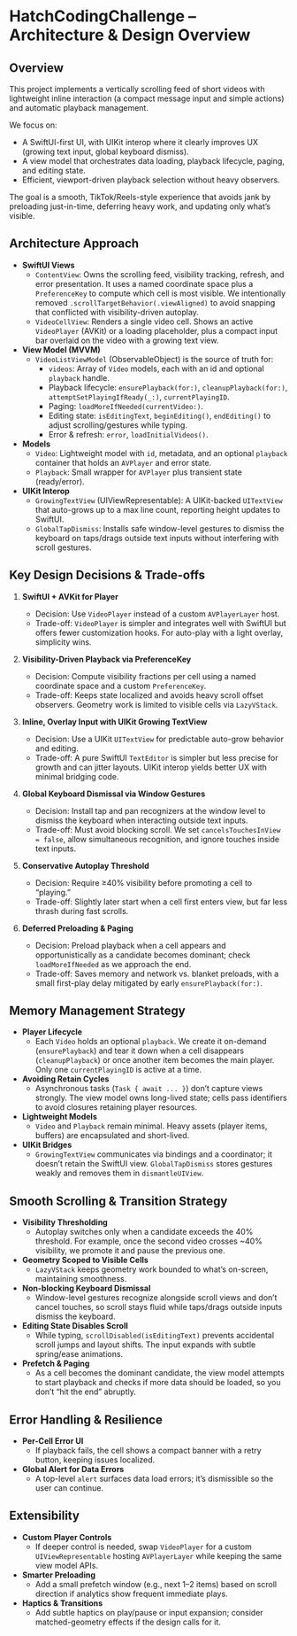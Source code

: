 # HatchCodingChallenge – Architecture & Design Overview

## Overview
This project implements a vertically scrolling feed of short videos with lightweight inline interaction (a compact message input and simple actions) and automatic playback management.

We focus on:
- A SwiftUI-first UI, with UIKit interop where it clearly improves UX (growing text input, global keyboard dismiss).
- A view model that orchestrates data loading, playback lifecycle, paging, and editing state.
- Efficient, viewport-driven playback selection without heavy observers.

The goal is a smooth, TikTok/Reels-style experience that avoids jank by preloading just-in-time, deferring heavy work, and updating only what’s visible.

## Architecture Approach
- **SwiftUI Views**
  - `ContentView`: Owns the scrolling feed, visibility tracking, refresh, and error presentation. It uses a named coordinate space plus a `PreferenceKey` to compute which cell is most visible. We intentionally removed `.scrollTargetBehavior(.viewAligned)` to avoid snapping that conflicted with visibility-driven autoplay.
  - `VideoCellView`: Renders a single video cell. Shows an active `VideoPlayer` (AVKit) or a loading placeholder, plus a compact input bar overlaid on the video with a growing text view.
- **View Model (MVVM)**
  - `VideoListViewModel` (ObservableObject) is the source of truth for:
    - `videos`: Array of `Video` models, each with an id and optional `playback` handle.
    - Playback lifecycle: `ensurePlayback(for:)`, `cleanupPlayback(for:)`, `attemptSetPlayingIfReady(_:)`, `currentPlayingID`.
    - Paging: `loadMoreIfNeeded(currentVideo:)`.
    - Editing state: `isEditingText`, `beginEditing()`, `endEditing()` to adjust scrolling/gestures while typing.
    - Error & refresh: `error`, `loadInitialVideos()`.
- **Models**
  - `Video`: Lightweight model with `id`, metadata, and an optional `playback` container that holds an `AVPlayer` and error state.
  - `Playback`: Small wrapper for `AVPlayer` plus transient state (ready/error).
- **UIKit Interop**
  - `GrowingTextView` (UIViewRepresentable): A UIKit-backed `UITextView` that auto-grows up to a max line count, reporting height updates to SwiftUI.
  - `GlobalTapDismiss`: Installs safe window-level gestures to dismiss the keyboard on taps/drags outside text inputs without interfering with scroll gestures.

## Key Design Decisions & Trade-offs
1. **SwiftUI + AVKit for Player**
   - Decision: Use `VideoPlayer` instead of a custom `AVPlayerLayer` host.
   - Trade-off: `VideoPlayer` is simpler and integrates well with SwiftUI but offers fewer customization hooks. For auto-play with a light overlay, simplicity wins.

2. **Visibility-Driven Playback via PreferenceKey**
   - Decision: Compute visibility fractions per cell using a named coordinate space and a custom `PreferenceKey`.
   - Trade-off: Keeps state localized and avoids heavy scroll offset observers. Geometry work is limited to visible cells via `LazyVStack`.

3. **Inline, Overlay Input with UIKit Growing TextView**
   - Decision: Use a UIKit `UITextView` for predictable auto-grow behavior and editing.
   - Trade-off: A pure SwiftUI `TextEditor` is simpler but less precise for growth and can jitter layouts. UIKit interop yields better UX with minimal bridging code.

4. **Global Keyboard Dismissal via Window Gestures**
   - Decision: Install tap and pan recognizers at the window level to dismiss the keyboard when interacting outside text inputs.
   - Trade-off: Must avoid blocking scroll. We set `cancelsTouchesInView = false`, allow simultaneous recognition, and ignore touches inside text inputs.

5. **Conservative Autoplay Threshold**
   - Decision: Require ≥40% visibility before promoting a cell to “playing.”
   - Trade-off: Slightly later start when a cell first enters view, but far less thrash during fast scrolls.

6. **Deferred Preloading & Paging**
   - Decision: Preload playback when a cell appears and opportunistically as a candidate becomes dominant; check `loadMoreIfNeeded` as we approach the end.
   - Trade-off: Saves memory and network vs. blanket preloads, with a small first-play delay mitigated by early `ensurePlayback(for:)`.

## Memory Management Strategy
- **Player Lifecycle**
  - Each `Video` holds an optional `playback`. We create it on-demand (`ensurePlayback`) and tear it down when a cell disappears (`cleanupPlayback`) or once another item becomes the main player. Only one `currentPlayingID` is active at a time.
- **Avoiding Retain Cycles**
  - Asynchronous tasks (`Task { await ... }`) don’t capture views strongly. The view model owns long-lived state; cells pass identifiers to avoid closures retaining player resources.
- **Lightweight Models**
  - `Video` and `Playback` remain minimal. Heavy assets (player items, buffers) are encapsulated and short-lived.
- **UIKit Bridges**
  - `GrowingTextView` communicates via bindings and a coordinator; it doesn’t retain the SwiftUI view. `GlobalTapDismiss` stores gestures weakly and removes them in `dismantleUIView`.

## Smooth Scrolling & Transition Strategy
- **Visibility Thresholding**
  - Autoplay switches only when a candidate exceeds the 40% threshold. For example, once the second video crosses ~40% visibility, we promote it and pause the previous one.
- **Geometry Scoped to Visible Cells**
  - `LazyVStack` keeps geometry work bounded to what’s on-screen, maintaining smoothness.
- **Non-blocking Keyboard Dismissal**
  - Window-level gestures recognize alongside scroll views and don’t cancel touches, so scroll stays fluid while taps/drags outside inputs dismiss the keyboard.
- **Editing State Disables Scroll**
  - While typing, `scrollDisabled(isEditingText)` prevents accidental scroll jumps and layout shifts. The input expands with subtle spring/ease animations.
- **Prefetch & Paging**
  - As a cell becomes the dominant candidate, the view model attempts to start playback and checks if more data should be loaded, so you don’t “hit the end” abruptly.

## Error Handling & Resilience
- **Per-Cell Error UI**
  - If playback fails, the cell shows a compact banner with a retry button, keeping issues localized.
- **Global Alert for Data Errors**
  - A top-level `alert` surfaces data load errors; it’s dismissible so the user can continue.

## Extensibility
- **Custom Player Controls**
  - If deeper control is needed, swap `VideoPlayer` for a custom `UIViewRepresentable` hosting `AVPlayerLayer` while keeping the same view model APIs.
- **Smarter Preloading**
  - Add a small prefetch window (e.g., next 1–2 items) based on scroll direction if analytics show frequent immediate plays.
- **Haptics & Transitions**
  - Add subtle haptics on play/pause or input expansion; consider matched-geometry effects if the design calls for it.
